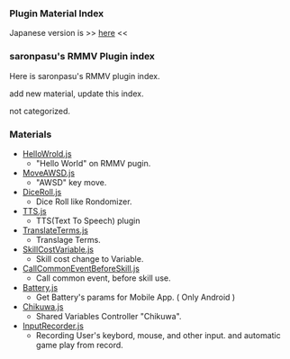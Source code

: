 ### Plugin Material Index

Japanese version is >> [here](/README.md) <<

### saronpasu's RMMV Plugin index

Here is saronpasu's RMMV plugin index.

add new material, update this index.

not categorized.

### Materials

- [HelloWrold.js](/HelloWorld/)
   - "Hello World" on RMMV pugin.
- [MoveAWSD.js](/MoveAWSD/)
   - "AWSD" key move.
- [DiceRoll.js](/DiceRoll/)
   - Dice Roll like Rondomizer.
- [TTS.js](/TTS/)
   - TTS(Text To Speech) plugin
- [TranslateTerms.js](/TranslateTerms/)
   - Translage Terms.
- [SkillCostVariable.js](/SkillCostVariable/)
   - Skill cost change to Variable.
- [CallCommonEventBeforeSkill.js](/CallCommonEventBeforeSkill/)
   - Call common event, before skill use.
- [Battery.js](/Battery/)
   - Get Battery's params for Mobile App. ( Only Android )
- [Chikuwa.js](/Chikuwa/)
   - Shared Variables Controller "Chikuwa".
- [InputRecorder.js](/InputRecorder/)
   - Recording User's keybord, mouse, and other input. and automatic game play from record.


